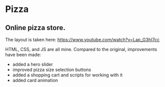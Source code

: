 # Pizza
## Online pizza store. 

The layout is taken here:
https://www.youtube.com/watch?v=Lap_G3hI7cc

HTML, CSS, and JS are all mine.
Compared to the original, improvements have been made:
- added a hero slider
- improved pizza size selection buttons
- added a shopping cart and scripts for working with it
- added card animation
